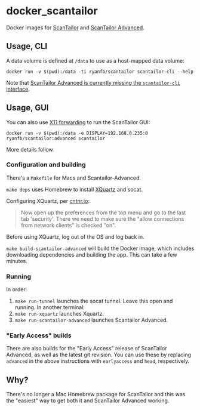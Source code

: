 # docker_scantailor

Docker images for [ScanTailor](http://scantailor.org/) and [ScanTailor Advanced](https://github.com/4lex4/scantailor-advanced).

## Usage, CLI

A data volume is defined at `/data` to use as a host-mapped data volume:

```
docker run -v $(pwd):/data -ti ryanfb/scantailor scantailor-cli --help
```

Note that [ScanTailor Advanced is currently missing the `scantailor-cli` interface](https://github.com/4lex4/scantailor-advanced/issues/1).

## Usage, GUI

You can also use [X11 forwarding](https://cntnr.io/running-guis-with-docker-on-mac-os-x-a14df6a76efc) to run the ScanTailor GUI:

```
docker run -v $(pwd):/data -e DISPLAY=192.168.0.235:0 ryanfb/scantailor:advanced scantailor
```

More details follow.

### Configuration and building

There's a `Makefile` for Macs and Scantailor-Advanced.

`make deps` uses Homebrew to install [XQuartz](https://www.xquartz.org) and socat.

Configuring XQuartz, per [cntnr.io](https://cntnr.io/running-guis-with-docker-on-mac-os-x-a14df6a76efc):
> Now open up the preferences from the top menu and go to the last tab 'security'.
> There we need to make sure the "allow connections from network clients" is checked "on".

Before using XQuartz, log out of the OS and log back in.

`make build-scantailor-advanced` will build the Docker image, which includes downloading dependencies and building the app.
This can take a few minutes.

### Running

In order:

1. `make run-tunnel` launches the socat tunnel.
Leave this open and running. In another terminal:
2. `make run-xquartz` launches Xquartz.
3. `make run-scantailor-advanced` launches Scantailor Advanced.

### "Early Access" builds

There are also builds for the "Early Access" release of ScanTailor Advanced, as well as the latest git revision. You can use these by replacing `advanced` in the above instructions with `earlyaccess` and `head`, respectively.

## Why?

There's no longer a Mac Homebrew package for ScanTailor and this was the "easiest" way to get both it and ScanTailor Advanced working.
